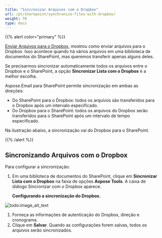 ```yaml
---
title: "Sincronizar Arquivos com o Dropbox"
url: /pt/sharepoint/synchronize-files-with-dropbox/
weight: 70
type: docs
---
```



{{% alert color="primary" %}} 

[Enviar Arquivos para o Dropbox](/email/sharepoint/send-selected-files-to-dropbox/), mostrou como enviar arquivos para o Dropbox. Isso acontece quando há vários arquivos em uma biblioteca de documentos do SharePoint, mas queremos transferir apenas alguns deles.

Se precisarmos sincronizar automaticamente todos os arquivos entre o Dropbox e o SharePoint, a opção **Sincronizar Lista com o Dropbox** é a melhor escolha.

Aspose.Email para SharePoint permite sincronização em ambas as direções:

- Do SharePoint para o Dropbox: todos os arquivos são transferidos para o Dropbox após um intervalo especificado.
- Do Dropbox para o SharePoint: todos os arquivos do Dropbox serão transferidos para o SharePoint após um intervalo de tempo especificado.

Na ilustração abaixo, a sincronização vai do Dropbox para o SharePoint. 

{{% /alert %}} 
## **Sincronizando Arquivos com o Dropbox**
Para configurar a sincronização:

1. Em uma biblioteca de documentos do SharePoint, clique em **Sincronizar Lista com o Dropbox** na faixa de opções **Aspose Tools**. A caixa de diálogo Sincronizar com o Dropbox aparece.

   **Configurando a sincronização do Dropbox.** 

![todo:image_alt_text](synchronize-files-with-dropbox_1.png)



1. Forneça as informações de autenticação do Dropbox, direção e cronograma.
1. Clique em **Salvar**. Quando as configurações forem salvas, todos os arquivos serão sincronizados. 